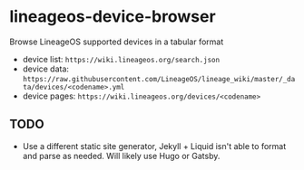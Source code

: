 # lineageos-device-browser
Browse LineageOS supported devices in a tabular format

- device list: `https://wiki.lineageos.org/search.json`
- device data: `https://raw.githubusercontent.com/LineageOS/lineage_wiki/master/_data/devices/<codename>.yml`
- device pages: `https://wiki.lineageos.org/devices/<codename>`

## TODO
- Use a different static site generator, Jekyll + Liquid isn't able to format and parse as needed. Will likely use Hugo or Gatsby.
